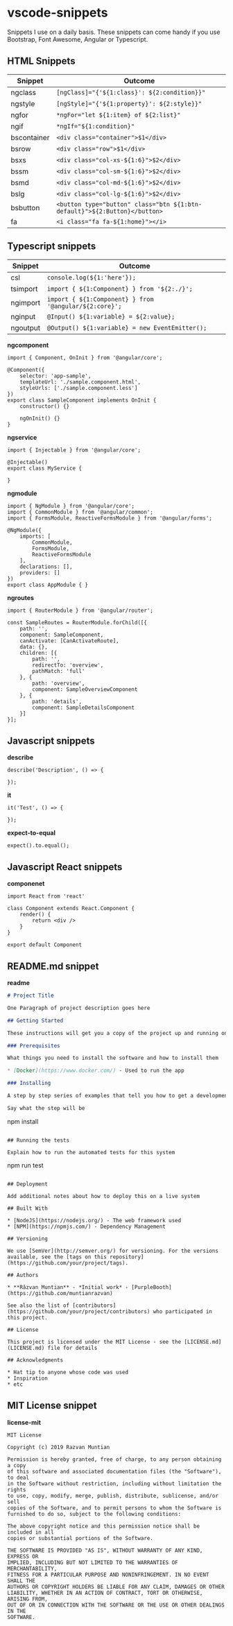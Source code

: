 # vscode-snippets
Snippets I use on a daily basis. These snippets can come handy if you use Bootstrap, Font Awesome, Angular or Typescript.

## HTML Snippets
| Snippet     | Outcome                                                                   |
|-------------|---------------------------------------------------------------------------|
| ngclass     | `[ngClass]="{'${1:class}': ${2:condition}}"`                              |
| ngstyle     | `[ngStyle]="{'${1:property}': ${2:style}}"`                               |
| ngfor       | `*ngFor="let ${1:item} of ${2:list}"`                                     |
| ngif        | `*ngIf="${1:condition}"`                                                  |
| bscontainer | `<div class="container">$1</div>`                                         |
| bsrow       | `<div class="row">$1</div>`                                               |
| bsxs        | `<div class="col-xs-${1:6}">$2</div>`                                     |
| bssm        | `<div class="col-sm-${1:6}">$2</div>`                                     |
| bsmd        | `<div class="col-md-${1:6}">$2</div>`                                     |
| bslg        | `<div class="col-lg-${1:6}">$2</div>`                                     |
| bsbutton    | `<button type="button" class="btn ${1:btn-default}">${2:Button}</button>` |
| fa          | `<i class="fa fa-${1:home}"></i>`                                         |

## Typescript snippets
| Snippet     | Outcome                                                |
|-------------|--------------------------------------------------------|
| csl         | `console.log(${1:'here'});`                            |
| tsimport    | `import { ${1:Component} } from '${2:./}';`            |
| ngimport    | `import { ${1:Component} } from '@angular/${2:core}';` |
| nginput     | `@Input() ${1:variable} = ${2:value};`                 |
| ngoutput    | `@Output() ${1:variable} = new EventEmitter();`        |

**ngcomponent**

```
import { Component, OnInit } from '@angular/core';

@Component({
    selector: 'app-sample',
    templateUrl: './sample.component.html',
    styleUrls: ['./sample.component.less']
})
export class SampleComponent implements OnInit {
    constructor() {}

    ngOnInit() {}
}
```

**ngservice**

```
import { Injectable } from '@angular/core';

@Injectable()
export class MyService {

}
```

**ngmodule**

```
import { NgModule } from '@angular/core';
import { CommonModule } from '@angular/common';
import { FormsModule, ReactiveFormsModule } from '@angular/forms';

@NgModule({
    imports: [
        CommonModule,
        FormsModule,
        ReactiveFormsModule
    ],
    declarations: [],
    providers: []
})
export class AppModule { }
```

**ngroutes**

```
import { RouterModule } from '@angular/router';

const SampleRoutes = RouterModule.forChild([{
    path: '',
    component: SampleComponent,
    canActivate: [CanActivateRoute],
    data: {},
    children: [{
        path: '',
        redirectTo: 'overview',
        pathMatch: 'full'
    }, {
        path: 'overview',
        component: SampleOverviewComponent
    }, {
        path: 'details',
        component: SampleDetailsComponent
    }]
}];
```

## Javascript snippets

**describe**

```
describe('Description', () => {
    
});
```

**it**

```
it('Test', () => {
    
});
```

**expect-to-equal**

```
expect().to.equal();
```

## Javascript React snippets

**componenet**

```
import React from 'react'

class Component extends React.Component {
    render() {
        return <div />
    }
}

export default Component
```

## README.md snippet

**readme**

```markdown
# Project Title

One Paragraph of project description goes here

## Getting Started

These instructions will get you a copy of the project up and running on your local machine for development and testing purposes. See deployment for notes on how to deploy the project on a live system.

### Prerequisites

What things you need to install the software and how to install them

* [Docker](https://www.docker.com/) - Used to run the app

### Installing

A step by step series of examples that tell you how to get a development env running

Say what the step will be

```
npm install
```

## Running the tests

Explain how to run the automated tests for this system

```
npm run test
```

## Deployment

Add additional notes about how to deploy this on a live system

## Built With

* [NodeJS](https://nodejs.org/) - The web framework used
* [NPM](https://npmjs.com/) - Dependency Management

## Versioning

We use [SemVer](http://semver.org/) for versioning. For the versions available, see the [tags on this repository](https://github.com/your/project/tags). 

## Authors

* **Răzvan Muntian** - *Initial work* - [PurpleBooth](https://github.com/muntianrazvan)

See also the list of [contributors](https://github.com/your/project/contributors) who participated in this project.

## License

This project is licensed under the MIT License - see the [LICENSE.md](LICENSE.md) file for details

## Acknowledgments

* Hat tip to anyone whose code was used
* Inspiration
* etc
```

## MIT License snippet

**license-mit**

```
MIT License

Copyright (c) 2019 Razvan Muntian

Permission is hereby granted, free of charge, to any person obtaining a copy
of this software and associated documentation files (the "Software"), to deal
in the Software without restriction, including without limitation the rights
to use, copy, modify, merge, publish, distribute, sublicense, and/or sell
copies of the Software, and to permit persons to whom the Software is
furnished to do so, subject to the following conditions:

The above copyright notice and this permission notice shall be included in all
copies or substantial portions of the Software.

THE SOFTWARE IS PROVIDED "AS IS", WITHOUT WARRANTY OF ANY KIND, EXPRESS OR
IMPLIED, INCLUDING BUT NOT LIMITED TO THE WARRANTIES OF MERCHANTABILITY,
FITNESS FOR A PARTICULAR PURPOSE AND NONINFRINGEMENT. IN NO EVENT SHALL THE
AUTHORS OR COPYRIGHT HOLDERS BE LIABLE FOR ANY CLAIM, DAMAGES OR OTHER
LIABILITY, WHETHER IN AN ACTION OF CONTRACT, TORT OR OTHERWISE, ARISING FROM,
OUT OF OR IN CONNECTION WITH THE SOFTWARE OR THE USE OR OTHER DEALINGS IN THE
SOFTWARE.
```